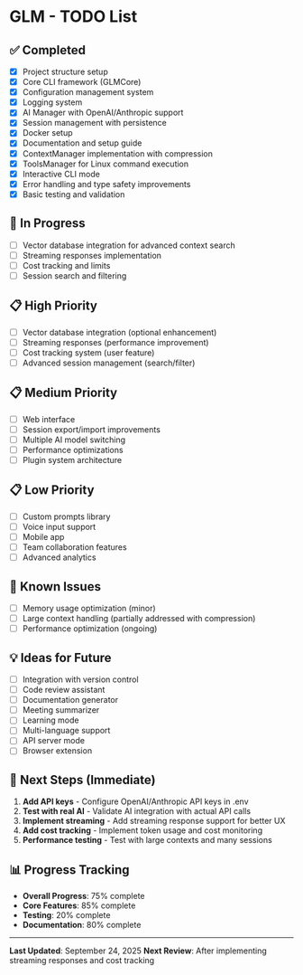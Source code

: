 # GLM - TODO List

## ✅ Completed
- [x] Project structure setup
- [x] Core CLI framework (GLMCore)
- [x] Configuration management system
- [x] Logging system
- [x] AI Manager with OpenAI/Anthropic support
- [x] Session management with persistence
- [x] Docker setup
- [x] Documentation and setup guide
- [x] ContextManager implementation with compression
- [x] ToolsManager for Linux command execution
- [x] Interactive CLI mode
- [x] Error handling and type safety improvements
- [x] Basic testing and validation

## 🚧 In Progress
- [ ] Vector database integration for advanced context search
- [ ] Streaming responses implementation
- [ ] Cost tracking and limits
- [ ] Session search and filtering

## 📋 High Priority
- [ ] Vector database integration (optional enhancement)
- [ ] Streaming responses (performance improvement)
- [ ] Cost tracking system (user feature)
- [ ] Advanced session management (search/filter)

## 📋 Medium Priority
- [ ] Web interface
- [ ] Session export/import improvements
- [ ] Multiple AI model switching
- [ ] Performance optimizations
- [ ] Plugin system architecture

## 📋 Low Priority
- [ ] Custom prompts library
- [ ] Voice input support
- [ ] Mobile app
- [ ] Team collaboration features
- [ ] Advanced analytics

## 🐛 Known Issues
- [ ] Memory usage optimization (minor)
- [ ] Large context handling (partially addressed with compression)
- [ ] Performance optimization (ongoing)

## 💡 Ideas for Future
- [ ] Integration with version control
- [ ] Code review assistant
- [ ] Documentation generator
- [ ] Meeting summarizer
- [ ] Learning mode
- [ ] Multi-language support
- [ ] API server mode
- [ ] Browser extension

## 🎯 Next Steps (Immediate)
1. **Add API keys** - Configure OpenAI/Anthropic API keys in .env
2. **Test with real AI** - Validate AI integration with actual API calls
3. **Implement streaming** - Add streaming response support for better UX
4. **Add cost tracking** - Implement token usage and cost monitoring
5. **Performance testing** - Test with large contexts and many sessions

## 📊 Progress Tracking
- **Overall Progress**: 75% complete
- **Core Features**: 85% complete
- **Testing**: 20% complete
- **Documentation**: 80% complete

---

**Last Updated**: September 24, 2025
**Next Review**: After implementing streaming responses and cost tracking